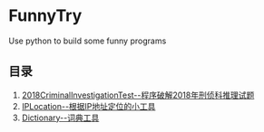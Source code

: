 # FunnyTry
Use python to build some funny programs

## 目录
1. [2018CriminalInvestigationTest--程序破解2018年刑侦科推理试题](https://github.com/JeffyLI/FunnyTry/tree/master/2018CriminalInvestigationTest)
2. [IPLocation--根据IP地址定位的小工具](https://github.com/JeffyLI/FunnyTry/tree/master/IPLocation)
3. [Dictionary--词典工具](https://github.com/JeffyLI/FunnyTry/tree/master/Dictionary)
